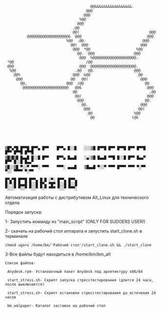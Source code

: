                                            @@&&&&&&&&&&&&&&&&&.                 
                                         @@@                                    
                                        @@@                                     
                                      %@@                                       
                                     @@@                                        
                                   ,@@                                          
                                   @@(                                @@@       
              @@@@@@@@@@@@@@@@@@@&  @@@                              @@@        
                                %@@  .@@.                          @@@          
                                  @@(  @@@                        @@@           
                                   @@@  *@@                     %@@             
                                     @@.  @@@                  @@@              
                                      @@@  %@@@@@@@@@@@@@@@@@@@@.               
     *@@                                 /@@                                      
     @@@                              @@@  @@@@@@@@@@@@@@@@@@@@@.               
      %@@                           .@@   @@.                  @@@              
        @@%                        @@@  &@@                      @@             
         @@@                      @@   @@(                        @@@           
           @@,                  @@@  /@@                            @@          
            @@@@@@@@@@@@@@@@@@@@@   @@&                              @@@        
                                   @@                                 ,@@       
                                    @@/                              @@@        
                                     @@@                            @@.         
                                       @@.                        @@@           
                                        @@@                      @@(            
                                          @@                   %@@              
                                           @@                 (@&               
                                                                                
                                                                                




    ▒█▀▄▀█ █▀▀█ █▀▀▄ █▀▀ 　 █▀▀▄ █░░█ 　 ░░░▒█ █▀▀█ █▀▀ █▀▀█ █▀▀ █▀▀█ 　 █▀▀ █▀▀█ █▀▀█ 
    ▒█▒█▒█ █▄▄█ █░░█ █▀▀ 　 █▀▀▄ █▄▄█ 　 ░▄░▒█ █▄▄█ ▀▀█ █░░█ █▀▀ █▄▄▀ 　 █▀▀ █░░█ █▄▄▀ 
    ▒█░░▒█ ▀░░▀ ▀▀▀░ ▀▀▀ 　 ▀▀▀░ ▄▄▄█ 　 ▒█▄▄█ ▀░░▀ ▀▀▀ █▀▀▀ ▀▀▀ ▀░▀▀ 　 ▀░░ ▀▀▀▀ ▀░▀▀ 
    
    █▀▄▀█ █▀▀█ █▀▀▄ █░█ ░▀░ █▀▀▄ █▀▀▄ 
    █░▀░█ █▄▄█ █░░█ █▀▄ ▀█▀ █░░█ █░░█ 
    ▀░░░▀ ▀░░▀ ▀░░▀ ▀░▀ ▀▀▀ ▀░░▀ ▀▀▀░
  Автоматизация работы с дистрибутивом Alt_Linux для технического отдела 
  
  Порядок запуска:
  
  1- Запустить команду из "main_script" (ONLY FOR SUDOERS USER!)
 
  2- скачать на рабочий стол аппарата и запустить start_clone.sh в терминале
 
    chmod ugo+x /home/bm/'Рабочий стол'/start_clone.sh && ./start_clone
    
3-Все файлы будут находиться в /home/bm/bm_alt
  


    Список файлов-

     Anydesk.rpm- Установочный пакет Anydesk под архетиктуру x86/64 

     start_stress.sh- Скрипт запуска стресстестирования (длится 24 часа, после выключается)

     start_stress.sh- Скрипт остановки стресстестирования до истечения 24 часов

     bm_walpaper- Каталог заставок на рабочий стол
  
